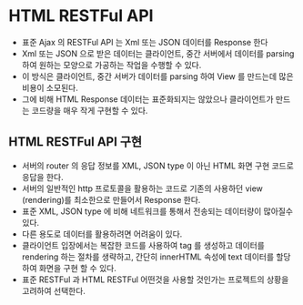 # HTML RESTFul API

- 표준 Ajax 의 RESTFul API 는 Xml 또는 JSON 데이터를 Response 한다
- Xml 또는 JSON 으로 받은 데이터는 클라이언트, 중간 서버에서 데이터를 parsing 하여
  원하는 모양으로 가공하는 작업을 수행할 수 있다.
- 이 방식은 클라이언트, 중간 서버가 데이터를 parsing 하여 View 를 만드는데 많은 비용이 소모된다.
- 그에 비해 HTML Response 데이터는 표준화되지는 않았으나 클라이언트가 만드는
  코드량을 매우 작게 구현할 수 있다.

## HTML RESTFul API 구현

- 서버의 router 의 응답 정보를 XML, JSON type 이 아닌 HTML 화면 구현 코드로
  응답을 한다.
- 서버의 일반적인 http 프로토콜을 활용하는 코드로 기존의 사용하던 view
  (rendering)를 최소한으로 만들어서 Response 한다.
- 표준 XML, JSON type 에 비해 네트워크를 통해서 전송되는 데이터량이 많아질수 있다.
- 다른 용도로 데이터를 활용하려면 어려움이 있다.
- 클라이언트 입장에서는 복잡한 코드를 사용하여 tag 를 생성하고 데이터를
  rendering 하는 절차를 생략하고, 간단히 innerHTML 속성에 text 데이터를 할당하여
  화면을 구현 할 수 있다.
- 표준 RESTFul 과 HTML RESTFul 어떤것을 사용할 것인가는 프로젝트의 상황을
  고려하여 선택한다.
